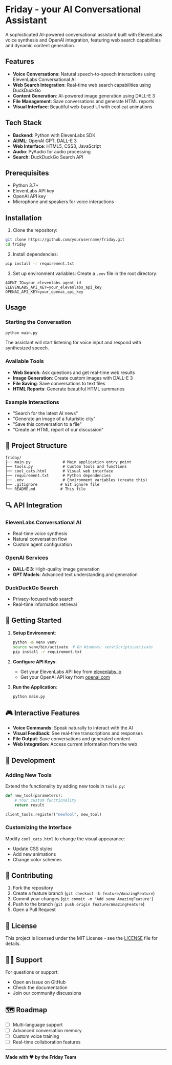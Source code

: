 # Friday - your AI Conversational Assistant 

A sophisticated AI-powered conversational assistant built with ElevenLabs voice synthesis and OpenAI integration, featuring web search capabilities and dynamic content generation.

## Features

- **Voice Conversations**: Natural speech-to-speech interactions using ElevenLabs Conversational AI
- **Web Search Integration**: Real-time web search capabilities using DuckDuckGo
- **Content Generation**: AI-powered image generation using DALL-E 3
- **File Management**: Save conversations and generate HTML reports
- **Visual Interface**: Beautiful web-based UI with cool cat animations

##  Tech Stack

- **Backend**: Python with ElevenLabs SDK
- **AI/ML**: OpenAI GPT, DALL-E 3
- **Web Interface**: HTML5, CSS3, JavaScript
- **Audio**: PyAudio for audio processing
- **Search**: DuckDuckGo Search API

##  Prerequisites

- Python 3.7+
- ElevenLabs API key
- OpenAI API key
- Microphone and speakers for voice interactions

## Installation

1. Clone the repository:
```bash
git clone https://github.com/yourusername/friday.git
cd friday
```

2. Install dependencies:
```bash
pip install -r requirement.txt
```

3. Set up environment variables:
Create a `.env` file in the root directory:
```env
AGENT_ID=your_elevenlabs_agent_id
ELEVENLABS_API_KEY=your_elevenlabs_api_key
OPENAI_API_KEY=your_openai_api_key
```

##  Usage

### Starting the Conversation
```bash
python main.py
```

The assistant will start listening for voice input and respond with synthesized speech.

### Available Tools

- **Web Search**: Ask questions and get real-time web results
- **Image Generation**: Create custom images with DALL-E 3
- **File Saving**: Save conversations to text files
- **HTML Reports**: Generate beautiful HTML summaries

### Example Interactions

- "Search for the latest AI news"
- "Generate an image of a futuristic city"
- "Save this conversation to a file"
- "Create an HTML report of our discussion"


## 📁 Project Structure

```
friday/
├── main.py              # Main application entry point
├── tools.py             # Custom tools and functions
├── cool_cats.html       # Visual web interface
├── requirement.txt      # Python dependencies
├── .env                 # Environment variables (create this)
├── .gitignore          # Git ignore file
└── README.md           # This file
```

## 🔍 API Integration

### ElevenLabs Conversational AI
- Real-time voice synthesis
- Natural conversation flow
- Custom agent configuration

### OpenAI Services
- **DALL-E 3**: High-quality image generation
- **GPT Models**: Advanced text understanding and generation

### DuckDuckGo Search
- Privacy-focused web search
- Real-time information retrieval

## 🚀 Getting Started

1. **Setup Environment**:
   ```bash
   python -m venv venv
   source venv/bin/activate  # On Windows: venv\Scripts\activate
   pip install -r requirement.txt
   ```

2. **Configure API Keys**:
   - Get your ElevenLabs API key from [elevenlabs.io](https://elevenlabs.io)
   - Get your OpenAI API key from [openai.com](https://openai.com)

3. **Run the Application**:
   ```bash
   python main.py
   ```

## 🎮 Interactive Features

- **Voice Commands**: Speak naturally to interact with the AI
- **Visual Feedback**: See real-time transcriptions and responses
- **File Output**: Save conversations and generated content
- **Web Integration**: Access current information from the web

## 🔧 Development

### Adding New Tools
Extend the functionality by adding new tools in `tools.py`:

```python
def new_tool(parameters):
    # Your custom functionality
    return result

client_tools.register("newTool", new_tool)
```

### Customizing the Interface
Modify `cool_cats.html` to change the visual appearance:
- Update CSS styles
- Add new animations
- Change color schemes

## 🤝 Contributing

1. Fork the repository
2. Create a feature branch (`git checkout -b feature/AmazingFeature`)
3. Commit your changes (`git commit -m 'Add some AmazingFeature'`)
4. Push to the branch (`git push origin feature/AmazingFeature`)
5. Open a Pull Request

## 📄 License

This project is licensed under the MIT License - see the [LICENSE](LICENSE) file for details.

## 🙋‍♂️ Support

For questions or support:
- Open an issue on GitHub
- Check the documentation
- Join our community discussions

## 🗺️ Roadmap

- [ ] Multi-language support
- [ ] Advanced conversation memory
- [ ] Custom voice training
- [ ] Real-time collaboration features

---

**Made with ❤️ by the Friday Team**
